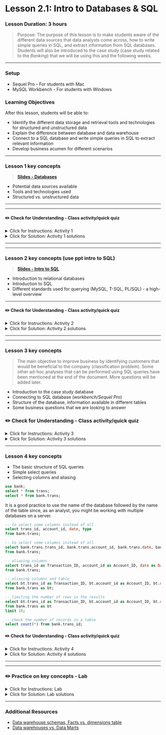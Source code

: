 # Lesson 2.1: Intro to Databases & SQL

### Lesson Duration: 3 hours

> Purpose: The purpose of this lesson is to make students aware of the different data sources that data analysts come across, how to write simple queries in SQL, and extract information from SQL databases. Students will also be introduced to the case study (case study related to the _Banking_) that we will be using this and the following weeks.

---

### Setup

- Sequel Pro - For students with Mac
- MySQL Workbench - For students with Windows

### Learning Objectives

After this lesson, students will be able to:

- Identify the different data storage and retrieval tools and technologies for structured and unstructured data
- Explain the difference between database and data warehouse
- Connect to a SQL database and write simple queries in SQL to extract relevant information
- Develop business acumen for different scenarios

---

### Lesson 1 key concepts 

> [**Slides - Databases**](https://docs.google.com/presentation/d/1BIVhxnoca6v4mUf3kClUTWRPduLjID-uaVILdCzmHgU/edit?usp=sharing)

- Potential data sources available
- Tools and technologies used
- Structured vs. unstructured data

---

---

#### :pencil2: Check for Understanding - Class activity/quick quiz



<details>
  <summary> Click for Instructions: Activity 1 </summary>

- Link to [activity 1](https://github.com/ironhack-edu/data_2.01_activities/blob/master/2.01_activity_1.md).

</details>

<details>
  <summary>Click for Solution: Activity 1 solutions</summary>

- Link to [activity 1 solution]().

</details>

---

---

### Lesson 2 key concepts (use ppt intro to SQL)


> [**Slides - Intro to SQL**](https://docs.google.com/presentation/d/1q-P3sxtKOaSWHf2V381RRY-mC-A2JOqD1KSjq8Db4I4/edit?usp=sharing)

- Introduction to relational databases
- Introduction to SQL
- Different standards used for querying (MySQL, T-SQL, PL/SQL) - a high-level overview

---

#### :pencil2: Check for Understanding - Class activity/quick quiz



<details>
  <summary> Click for Instructions: Activity 2 </summary>

- Link to [activity 2](https://github.com/ironhack-edu/data_2.01_activities/blob/master/2.01_activity_2.md).

</details>

<details>
  <summary>Click for Solution: Activity 2 solutions</summary>

- Link to [activity 2 solution]().

</details>

---



---

### Lesson 3 key concepts

> The main objective to improve business by identifying customers that would be beneficial to the company (classification problem). Some other ad-hoc analyses that can be performed using SQL queries have been mentioned at the end of the document. More questions will be added later.

- Introduction to the case study database
- Connecting to SQL database (_workbench/Sequel Pro_)
- Structure of the database, information available in different tables
- Some business questions that we are looking to answer

### :pencil2: Check for Understanding - Class activity/quick quiz



<details>
  <summary> Click for Instructions: Activity 3 </summary>

- Link to [activity 3](https://github.com/ironhack-edu/data_2.01_activities/blob/master/2.01_activity_3.md).

</details>

<details>
  <summary>Click for Solution: Activity 3 solutions </summary>
  
- Link to [activity 3 solution]().

</details>

---

### Lesson 4 key concepts



- The basic structure of SQL queries
- Simple select queries
- Selecting columns and aliasing

```sql
use bank;
select * from trans;
select * from bank.trans;
```

It is a good practice to use the name of the database followed by the name of the table since, as an analyst, you might be working with multiple databases on a server.

```sql
-- to select some columns instead of all
select trans_id, account_id, date, type
from bank.trans;

-- to select some columns instead of all
select bank.trans.trans_id, bank.trans.account_id, bank.trans.date, bank.trans.type
from bank.trans;

-- aliasing columns
select trans_id as Transaction_ID, account_id as Account_ID, date as Date, type as Type_of_account
from bank.trans;

-- aliasing columns and table
select bt.trans_id as Transaction_ID, bt.account_id as Account_ID, bt.date as Date, bt.type as Type
from bank.trans as bt;

-- limiting the number of rows in the results
select bt.trans_id as Transaction_ID, bt.account_id as Account_ID, bt.date as Date, bt.type as Type
from bank.trans as bt
limit 10;

-- check the number of records in a table
select count(*) from bank.trans_id;
```

#### :pencil2: Check for Understanding - Class activity/quick quiz



<details>
  <summary> Click for Instructions: Activity 4 </summary>

- Link to [activity 4](https://github.com/ironhack-edu/data_2.01_activities/blob/master/2.01_activity_4.md).

</details>

<details>
  <summary>Click for Solution: Activity 4 solutions </summary>

- Link to [activity 4 solution]().

</details>

---


---

### :pencil2: Practice on key concepts - Lab



<details>
  <summary> Click for Instructions: Lab </summary>

- Link to the lab: [https://github.com/ironhack-labs/lab-intro-sql](https://github.com/ironhack-labs/lab-intro-sql)

</details>

<details>
  <summary>Click for Solution: Lab solutions</summary>

- Link to the [lab solution]().

</details>

---

### Additional Resources

- [Data warehouse schemas, Facts vs. dimensions table](http://gkmc.utah.edu/ebis_class/2003s/Oracle/DMB26/A73318/schemas.htm)
- [Data warehouses vs. Data Marts](https://www.talend.com/resources/what-is-data-mart/)
